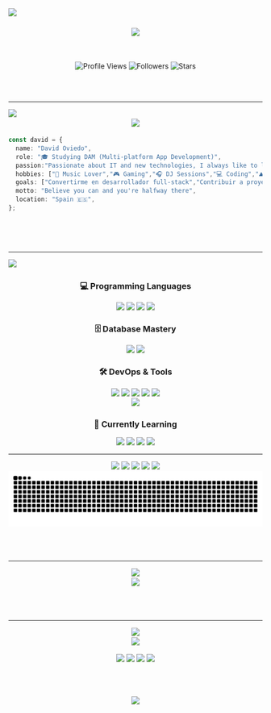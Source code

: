 <!-- Bienvenida -->
<img src="https://capsule-render.vercel.app/api?type=waving&height=200&color=gradient&customColorList=11&text=Hey+there!+%F0%9F%91%8B+I'm+David&fontSize=30&animation=fadeIn" />

<div align="center">

  <div style="display: flex; justify-content: space-around; align-items: center; margin: 20px 0;">
    <img src="https://i.gifer.com/origin/bb/bb5cb8e2e56593e0c84c31d5c54c1abf_w200.gif"/>
  </div>
  <br/>

![Profile Views](https://komarev.com/ghpvc/?username=DavidOvMu23&color=blueviolet&style=for-the-badge&label=Profile+Views)
![Followers](https://img.shields.io/github/followers/DavidOvMu23?style=for-the-badge&color=orange&labelColor=ce4630)
![Stars](https://img.shields.io/github/stars/DavidOvMu23?style=for-the-badge&color=yellow&labelColor=f39c12)

</div>
<br/>
<br/>

---

<img src="https://capsule-render.vercel.app/api?type=rect&color=gradient&customColorList=11&height=40&section=header&text=🌟%20About%20Me%20&fontSize=20&fontAlign=50&fontAlignY=50" />

<div align="center">
<img src="https://readme-typing-svg.demolab.com?font=Fira+Code&size=22&duration=3000&pause=1000&color=4ECDC4&center=true&vCenter=true&width=600&lines=Passionate+Developer+%F0%9F%94%A5;Creative+Problem+Solver+%F0%9F%92%A1;Music+%26+Tech+Enthusiast+%F0%9F%8E%B5;Always+Learning+%F0%9F%93%9A" />
</div>

```typescript
const david = {
  name: "David Oviedo",
  role: "🎓 Studying DAM (Multi-platform App Development)",
  passion:"Passionate about IT and new technologies, I always like to learn something new.",
  hobbies: ["🎵 Music Lover","🎮 Gaming","🎧 DJ Sessions","💻 Coding","⛰️ Nature Enjoyer"],
  goals: ["Convertirme en desarrollador full-stack","Contribuir a proyectos open source"],
  motto: "Believe you can and you're halfway there",
  location: "Spain 🇪🇸",
};
```

<div></div><br/><br/><br/>

---

<img src="https://capsule-render.vercel.app/api?type=rect&color=gradient&customColorList=11&height=40&section=header&text=🔥%20Tech%20Arsenal%20&fontSize=20&fontAlign=50&fontAlignY=50" />

<div align="center">

### 💻 Programming Languages

<img src="https://img.shields.io/badge/Java-ED8B00?style=for-the-badge&logo=openjdk&logoColor=white" />
<img src="https://img.shields.io/badge/HTML5-E34F26?style=for-the-badge&logo=html5&logoColor=white" />
<img src="https://img.shields.io/badge/CSS3-1572B6?style=for-the-badge&logo=css3&logoColor=white" />
<img src="https://img.shields.io/badge/PHP-777BB4?style=for-the-badge&logo=php&logoColor=white" />

<!-- ### 🎨 Frontend Magic

<img src="https://img.shields.io/badge/React-20232A?style=for-the-badge&logo=react&logoColor=61DAFB&labelColor=20232A" />
<img src="https://img.shields.io/badge/TailwindCSS-38B2AC?style=for-the-badge&logo=tailwind-css&logoColor=white&labelColor=38B2AC" />
<img src="https://img.shields.io/badge/Bootstrap-563D7C?style=for-the-badge&logo=bootstrap&logoColor=white&labelColor=563D7C" />
<img src="https://img.shields.io/badge/Sass-CC6699?style=for-the-badge&logo=sass&logoColor=white&labelColor=CC6699" /> -->

<!-- ### 🔧 Backend Power

<img src="https://img.shields.io/badge/Node.js-43853D?style=for-the-badge&logo=node.js&logoColor=white&labelColor=43853D" />
<img src="https://img.shields.io/badge/Express.js-404D59?style=for-the-badge&logo=express&logoColor=white&labelColor=404D59" />
<img src="https://img.shields.io/badge/Django-092E20?style=for-the-badge&logo=django&logoColor=white&labelColor=092E20" />
<img src="https://img.shields.io/badge/Flask-000000?style=for-the-badge&logo=flask&logoColor=white&labelColor=000000" /> -->

### 🗄️ Database Mastery

<img src="https://img.shields.io/badge/MySQL-00000F?style=for-the-badge&logo=mysql&logoColor=white&labelColor=00000F" />
<img src="https://img.shields.io/badge/MongoDB-4EA94B?style=for-the-badge&logo=mongodb&logoColor=white&labelColor=4EA94B" />

### 🛠️ DevOps & Tools

<img src="https://img.shields.io/badge/Git-F05032?style=for-the-badge&logo=git&logoColor=white" />
<img src="https://img.shields.io/badge/GitHub-100000?style=for-the-badge&logo=github&logoColor=white" />
<img src="https://img.shields.io/badge/VS_Code-0078D4?style=for-the-badge&logo=visual-studio-code&logoColor=white" />
<img src="https://img.shields.io/badge/Linux-FCC624?style=for-the-badge&logo=linux&logoColor=black" />
<img src="https://img.shields.io/badge/WordPress-21759B?style=for-the-badge&logo=wordpress&logoColor=white" />

<br>
<img src="https://img.shields.io/badge/WooCommerce-96588A?style=for-the-badge&logo=woocommerce&logoColor=white" />


</div>

<div align="center">


### 🚀 Currently Learning

<img src="https://img.shields.io/badge/Docker-2496ED?style=for-the-badge&logo=docker&logoColor=white" />
<img src="https://img.shields.io/badge/Python-3776AB?style=for-the-badge&logo=python&logoColor=white" />
<img src="https://img.shields.io/badge/JavaScript-F7DF1E?style=for-the-badge&logo=javascript&logoColor=black" />
<img src="https://img.shields.io/badge/Node.js-339933?style=for-the-badge&logo=nodedotjs&logoColor=white" />



---

<div align="center">

<img src="https://capsule-render.vercel.app/api?type=rect&color=gradient&customColorList=11&height=40&section=header&text=📊%20GitHub%20Analytics&fontSize=20&fontAlign=50&fontAlignY=50" />

<img width="48%" src="https://github-readme-stats.vercel.app/api?username=DavidOvMu23&show_icons=true&hide_border=true&theme=radical&count_private=true&include_all_commits=true&ring_color=FF6B6B&text_color=FFF&icon_color=4ECDC4&bg_color=0D1117" />
<img width="48%" src="https://github-readme-stats.vercel.app/api/top-langs/?username=DavidOvMu23&layout=compact&theme=radical&hide_border=true&langs_count=10&card_width=400&bg_color=0D1117" />

<img width="96%" src="https://github-readme-streak-stats.herokuapp.com/?user=DavidOvMu23&theme=radical&hide_border=true&stroke=FF6B6B&background=0D1117&ring=FF6B6B&fire=4ECDC4&currStreakLabel=FFF" />

<img width="96%" src="https://github-readme-activity-graph.vercel.app/graph?username=DavidOvMu23&theme=react-dark&bg_color=0D1117&color=FF6B6B&line=4ECDC4&point=FFF&area_color=FF6B6B&area=true&hide_border=true" />

<div align="center">

<img src="https://raw.githubusercontent.com/DavidOvMu23/DavidOvMu23/output/snake.svg" alt="Snake animation" />

</div>

</div><br/><br/><br/>

---

<img src="https://capsule-render.vercel.app/api?type=rect&color=gradient&customColorList=11&height=40&section=header&text=🎵%20Spotiy%20Vives&fontSize=20&fontAlign=50&fontAlignY=50" />

<div align="center">
      <td>
        <a href="https://spotify-github-profile.kittinanx.com/api/view.svg?uid=w0brjcetblqacq8zxrnqkiudc&redirect=true" target="_self" title="Open In Spotify">
          <img
            src="https://spotify-github-profile.kittinanx.com/api/view.svg?uid=w0brjcetblqacq8zxrnqkiudc&cover_image=true&theme=default&show_offline=false&background_color=transparent&text_color=cdd6f4&icon_color=cba6f7&title_color=94e2d5&interchange=true&bar_color_cover=true"
            style="height: 380px"/>
        </a>
      </td>
    </tr>
</div><br/><br/><br/>

---

<img src="https://capsule-render.vercel.app/api?type=rect&color=gradient&customColorList=11&height=40&section=header&text=🌐%20Connect%20and%20Collaborate&fontSize=20&fontAlign=50&fontAlignY=50" />
<div align="center">

<img src="https://readme-typing-svg.demolab.com?font=Fira+Code&size=18&duration=3000&pause=1000&color=FF6B6B&center=true&vCenter=true&width=600&lines=Let's+Build+Something+Amazing+Together!+%F0%9F%9A%80;Always+Open+to+New+Opportunities+%F0%9F%92%BC;Ready+to+Code+%26+Collaborate+%F0%9F%A4%9D" />

<p>
<a href="https://www.linkedin.com/in/david-o-61b48a298/" target="_blank"><img src="https://img.shields.io/badge/LinkedIn-0077B5?style=for-the-badge&logo=linkedin&logoColor=white&labelColor=0077B5" /></a>
<a href="https://www.instagram.com/dav_om23?igsh=YmhwaHRwOXVkZGU2" target="_blank"><img src="https://img.shields.io/badge/Instagram-E4405F?style=for-the-badge&logo=instagram&logoColor=white&labelColor=E4405F" /></a>
<a href="https://discord.gg/DavidOvMu23" target="_blank"><img src="https://img.shields.io/badge/Discord-5865F2?style=for-the-badge&logo=discord&logoColor=white&labelColor=5865F2" /></a>
<a href="mailto:david23oviedo@gmail.com"><img src="https://img.shields.io/badge/Email-D14836?style=for-the-badge&logo=gmail&logoColor=white&labelColor=D14836" /></a>
</p>

</div><br/><br/><br/>

<!-- <img src="https://capsule-render.vercel.app/api?type=rect&color=gradient&customColorList=11&height=40&section=header&text=🔥%20Lastest%20Projects%20Preview&fontSize=20&fontAlign=50&fontAlignY=50" /><br>

<div align="center">

<a href="https://github.com/DavidOvMu23">
<img src="https://github-readme-stats.vercel.app/api/pin/?username=DavidOvMu23&repo=awesome-project&theme=radical&hide_border=true&bg_color=0D1117" />
</a>

<a href="https://github.com/DavidOvMu23">
<img src="https://github-readme-stats.vercel.app/api/pin/?username=DavidOvMu23&repo=cool-app&theme=radical&hide_border=true&bg_color=0D1117" />
</a>

</div>-->

<!-- ## 🌈 Support My Work

<div align="center">

<img src="https://readme-typing-svg.demolab.com?font=Fira+Code&size=16&duration=3000&pause=1000&color=4ECDC4&center=true&vCenter=true&width=600&lines=If+you+like+my+work%2C+consider+giving+it+a+⭐;Your+support+means+the+world+to+me!+%F0%9F%8C%8D;Let's+connect+and+build+amazing+things!+%F0%9F%9A%80" />

<a href="https://www.buymeacoffee.com/davidoviedo" target="_blank"><img src="https://img.shields.io/badge/Buy%20Me%20A%20Coffee-FFDD00?style=for-the-badge&logo=buy-me-a-coffee&logoColor=black&labelColor=FFDD00" /></a>

</div> -->

<div align="center">

<img src="https://capsule-render.vercel.app/api?type=waving&color=gradient&customColorList=11&height=150&section=footer&text=Thanks%20for%20visiting!&fontSize=20&fontAlign=50&fontAlignY=40&desc=Let's%20build%20the%20future%20together%20%F0%9F%9A%80&descAlign=50&descAlignY=60&animation=twinkling" />
